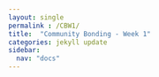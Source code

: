 ```yaml
---
layout: single
permalink : /CBW1/
title:  "Community Bonding - Week 1"
categories: jekyll update
sidebar:
  nav: "docs"
---
```

